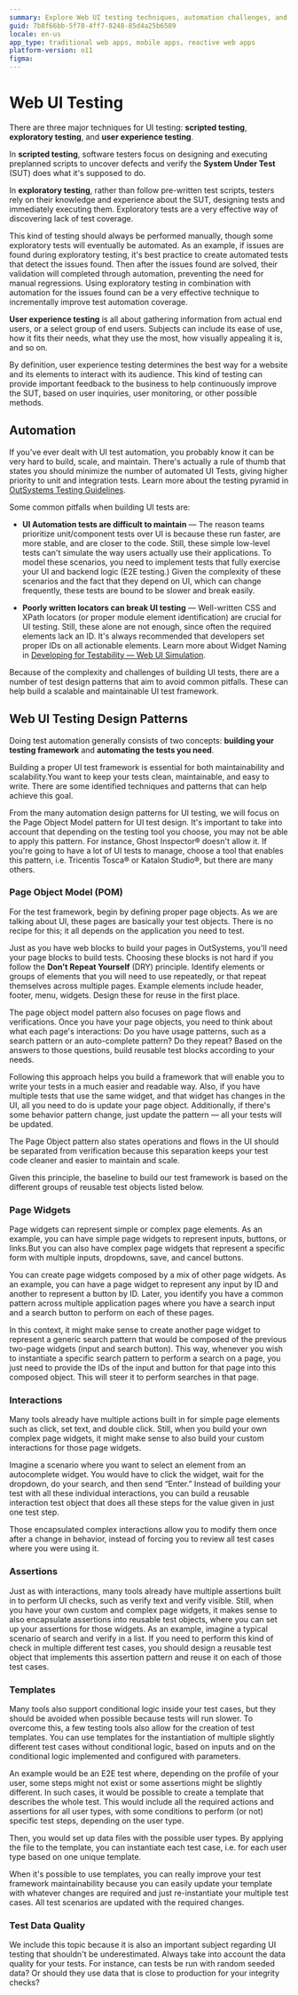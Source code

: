 ```yaml
---
summary: Explore Web UI testing techniques, automation challenges, and design patterns in OutSystems 11 (O11).
guid: 7b8f66bb-5f78-4ff7-8248-85d4a25b6589
locale: en-us
app_type: traditional web apps, mobile apps, reactive web apps
platform-version: o11
figma:
---
```


# Web UI Testing

There are three major techniques for UI testing: **scripted testing**, **exploratory testing**, and **user experience testing**.

In **scripted testing**, software testers focus on designing and executing preplanned scripts to uncover defects and verify the **System Under Test** (SUT) does what it's supposed to do.

In **exploratory testing**, rather than follow pre-written test scripts, testers rely on their knowledge and experience about the SUT, designing tests and immediately executing them. Exploratory tests are a very effective way of discovering lack of test coverage.

This kind of testing should always be performed manually, though some exploratory tests will eventually be automated. As an example, if issues are found during exploratory testing, it's best practice to create automated tests that detect the issues found. Then after the issues found are solved, their validation will completed through automation, preventing the need for manual regressions. Using exploratory testing in combination with automation for the issues found can be a very effective technique to incrementally improve test automation coverage. 

**User experience testing** is all about gathering information from actual end users, or a select group of end users. Subjects can include its ease of use, how it fits their needs, what they use the most, how visually appealing it is, and so on.

By definition, user experience testing determines the best way for a website and its elements to interact with its audience. This kind of testing can provide important feedback to the business to help continuously improve the SUT, based on user inquiries, user monitoring, or other possible methods.

## Automation 

If you've ever dealt with UI test automation, you probably know it can be very hard to build, scale, and maintain. There's actually a rule of thumb that states you should minimize the number of automated UI Tests, giving higher priority to unit and integration tests. Learn more about the testing pyramid in [OutSystems Testing Guidelines](testing-guidelines.md#segregating-automated-tests).

Some common pitfalls when building UI tests are:

* **UI Automation tests are difficult to maintain** — The reason teams prioritize unit/component tests over UI is because these run faster, are more stable, and are closer to the code. Still, these simple low-level tests can't simulate the way users actually use their applications. To model these scenarios, you need to implement tests that fully exercise your UI and backend logic (E2E testing.) Given the complexity of these scenarios and the fact that they depend on UI, which can change frequently, these tests are bound to be slower and break easily.

* **Poorly written locators can break UI testing** — Well-written CSS and XPath locators (or proper module element identification) are crucial for UI testing. Still, these alone are not enough, since often the required elements lack an ID. It's always recommended that developers set proper IDs on all actionable elements. Learn more about Widget Naming in [Developing for Testability —  Web UI Simulation](https://success.outsystems.com/Documentation/11/Developing_an_Application/Developing_for_Testability#web-ui-simulation).

Because of the complexity and challenges of building UI tests, there are a number of test design patterns that aim to avoid common pitfalls. These can help build a scalable and maintainable UI test framework. 

## Web UI Testing Design Patterns

Doing test automation generally consists of two concepts: **building your testing framework** and **automating the tests you need**.

Building a proper UI test framework is essential for both maintainability and scalability.You want to keep your tests clean, maintainable, and easy to write. There are some identified techniques and patterns that can help achieve this goal.

From the many automation design patterns for UI testing, we will focus on the Page Object Model pattern for UI test design. It's important to take into account that depending on the testing tool you choose, you may not be able to apply this pattern. For instance, Ghost Inspector® doesn't allow it. If you're going to have a lot of UI tests to manage, choose a tool that enables this pattern, i.e. Tricentis Tosca® or Katalon Studio®, but there are many others.

### Page Object Model (POM)

For the test framework, begin by defining proper page objects. As we are talking about UI, these pages are basically your test objects. There is no recipe for this; it all depends on the application you need to test.

Just as you have web blocks to build your pages in OutSystems, you'll need your page blocks to build tests. Choosing these blocks is not hard if you follow the **Don't Repeat Yourself** (DRY) principle. Identify elements or groups of elements that you will need to use repeatedly, or that repeat themselves across multiple pages. Example elements include header, footer, menu, widgets. Design these for reuse in the first place.

The page object model pattern also focuses on page flows and verifications. Once you have your page objects, you need to think about what each page's interactions: Do you have usage patterns, such as a search pattern or an auto-complete pattern? Do they repeat? Based on the answers to those questions, build reusable test blocks according to your needs.

Following this approach helps you build a framework that will enable you to write your tests in a much easier and readable way. Also, if you have multiple tests that use the same widget, and that widget has changes in the UI, all you need to do is update your page object. Additionally, if there's some behavior pattern change, just update the pattern — all your tests will be updated.

The Page Object pattern also states operations and flows in the UI should be separated from verification because this separation keeps your test code cleaner and easier to maintain and scale.

Given this principle, the baseline to build our test framework is based on the different groups of reusable test objects listed below.

### Page Widgets

Page widgets can represent simple or complex page elements. As an example, you can have simple page widgets to represent inputs, buttons, or links.But you can also have complex page widgets that represent a specific form with multiple inputs, dropdowns, save, and cancel buttons.

You can create page widgets composed by a mix of other page widgets. As an example, you can have a page widget to represent any input by ID and another to represent a button by ID. Later, you identify you have a common pattern across multiple application pages where you have a search input and a search button to perform on each of these pages.

In this context, it might make sense to create another page widget to represent a generic search pattern that would be composed of the previous two-page widgets (input and search button). This way, whenever you wish to instantiate a specific search pattern to perform a search on a page, you just need to provide the IDs of the input and button for that page into this composed object. This will steer it to perform searches in that page.

### Interactions 

Many tools already have multiple actions built in for simple page elements such as click, set text, and double click. Still, when you build your own complex page widgets, it might make sense to also build your custom interactions for those page widgets.

Imagine a scenario where you want to select an element from an autocomplete widget. You would have to click the widget, wait for the dropdown, do your search, and then send “Enter.” Instead of building your test with all these individual interactions, you can build a reusable interaction test object that does all these steps for the value given in just one test step.

Those encapsulated complex interactions allow you to modify them once after a change in behavior, instead of forcing you to review all test cases where you were using it.

### Assertions

Just as with interactions, many tools already have multiple assertions built in to perform UI checks, such as verify text and verify visible. Still, when you have your own custom and complex page widgets, it makes sense to also encapsulate assertions into reusable test objects, where you can set up your assertions for those widgets. As an example, imagine a typical scenario of search and verify in a list. If you need to perform this kind of check in multiple different test cases, you should design a reusable test object that implements this assertion pattern and reuse it on each of those test cases.

### Templates

Many tools also support conditional logic inside your test cases, but they should be avoided when possible because tests will run slower. To overcome this, a few testing tools also allow for the creation of test templates. You can use templates for the instantiation of multiple slightly different test cases without conditional logic, based on inputs and on the conditional logic implemented and configured with parameters.

An example would be an E2E test where, depending on the profile of your user, some steps might not exist or some assertions might be slightly different. In such cases, it would be possible to create a template that describes the whole test. This would include all the required actions and assertions for all user types, with some conditions to perform (or not) specific test steps, depending on the user type.

Then, you would set up data files with the possible user types. By applying the file to the template, you can instantiate each test case, i.e. for each user type based on one unique template.

When it's possible to use templates, you can really improve your test framework maintainability because you can easily update your template with whatever changes are required and just re-instantiate your multiple test cases. All test scenarios are updated with the required changes. 

### Test Data Quality

We include this topic because it is also an important subject regarding UI testing that shouldn't be underestimated. Always take into account the data quality for your tests. For instance, can tests be run with random seeded data? Or should they use data that is close to production for your integrity checks? 
